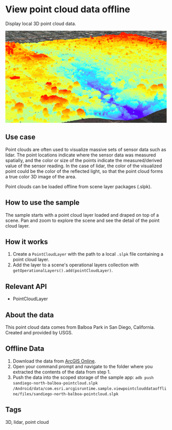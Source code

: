 # View point cloud data offline

Display local 3D point cloud data.

![Image of view point cloud data offline](view-point-cloud-data-offline.png)

## Use case

Point clouds are often used to visualize massive sets of sensor data such as lidar. The point locations indicate where the sensor data was measured spatially, and the color or size of the points indicate the measured/derived value of the sensor reading. In the case of lidar, the color of the visualized point could be the color of the reflected light, so that the point cloud forms a true color 3D image of the area.

Point clouds can be loaded offline from scene layer packages (.slpk).

## How to use the sample

The sample starts with a point cloud layer loaded and draped on top of a scene. Pan and zoom to explore the scene and see the detail of the point cloud layer.

## How it works

1. Create a `PointCloudLayer` with the path to a local `.slpk` file containing a point cloud layer.
2. Add the layer to a scene's operational layers collection with `getOperationalLayers().add(pointCloudLayer)`.

## Relevant API

* PointCloudLayer

## About the data

This point cloud data comes from Balboa Park in San Diego, California. Created and provided by USGS.

## Offline Data

1. Download the data from [ArcGIS Online](https://www.arcgis.com/home/item.html?id=34da965ca51d4c68aa9b3a38edb29e00).
2. Open your command prompt and navigate to the folder where you extracted the contents of the data from step 1.
3. Push the data into the scoped storage of the sample app:
`adb push sandiego-north-balboa-pointcloud.slpk /Android/data/com.esri.arcgisruntime.sample.viewpointclouddataoffline/files/sandiego-north-balboa-pointcloud.slpk`

## Tags

3D, lidar, point cloud
